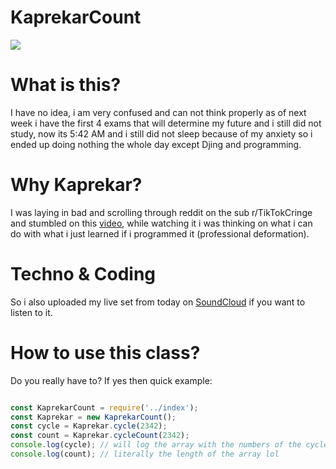 # KaprekarCount

<img src="https://wompampsupport.azureedge.net/fetchimage?siteId=7575&v=2&jpgQuality=100&width=700&url=https%3A%2F%2Fi.kym-cdn.com%2Fphotos%2Fimages%2Fnewsfeed%2F001%2F132%2F314%2Fcbc.jpg" />

# What is this?

I have no idea, i am very confused and can not think properly as of next week i have the first 4 exams that will determine my future and i still did not study, now its 5:42 AM and i still did not sleep because of my anxiety so i ended up doing nothing the whole day except Djing and programming.

# Why Kaprekar?

I was laying in bad and scrolling through reddit on the sub r/TikTokCringe and stumbled on this [video](https://www.reddit.com/r/TikTokCringe/comments/ufgw4y/kaprekars_constant/), while watching it i was thinking on what i can do with what i just learned if i programmed it (professional deformation).

# Techno & Coding

So i also uploaded my live set from today on [SoundCloud](https://soundcloud.com/jey01/my-live-set) if you want to listen to it. 

# How to use this class? 

Do you really have to? If yes then quick example:

```js

const KaprekarCount = require('../index');
const Kaprekar = new KaprekarCount();
const cycle = Kaprekar.cycle(2342);
const count = Kaprekar.cycleCount(2342);
console.log(cycle); // will log the array with the numbers of the cycle
console.log(count); // literally the length of the array lol


```
